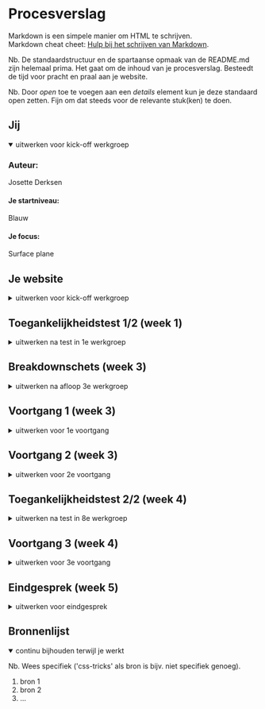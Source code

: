 # Procesverslag
Markdown is een simpele manier om HTML te schrijven.  
Markdown cheat cheet: [Hulp bij het schrijven van Markdown](https://github.com/adam-p/markdown-here/wiki/Markdown-Cheatsheet).

Nb. De standaardstructuur en de spartaanse opmaak van de README.md zijn helemaal prima. Het gaat om de inhoud van je procesverslag. Besteedt de tijd voor pracht en praal aan je website.

Nb. Door *open* toe te voegen aan een *details* element kun je deze standaard open zetten. Fijn om dat steeds voor de relevante stuk(ken) te doen.





## Jij

<details open>
  <summary>uitwerken voor kick-off werkgroep</summary>

  ### Auteur:
  Josette Derksen 

  #### Je startniveau:
  Blauw

  #### Je focus:
  Surface plane
 
</details>





## Je website

<details>
  <summary>uitwerken voor kick-off werkgroep</summary>

  ### Je opdracht:
  https://www.apple.com/nl/

  #### Screenshot(s) van de eerste pagina (small screen): 
  Homepagina 
  ![Group 1](https://user-images.githubusercontent.com/70659177/205017983-679998bd-34c5-4c7f-a5b2-b67cf2536241.png)


  #### Screenshot(s) van de tweede pagina (small screen):
  Accessories  
  ![FireShot Capture 009 - Apple accessoires voor Apple Watch, iPhone, iPad, iPod en Mac - Apple_ - www apple com](https://user-images.githubusercontent.com/70659177/205018516-2f99c115-634c-4d1a-85b4-e1e99c8499b9.png)

</details>



## Toegankelijkheidstest 1/2 (week 1)

<details>
  <summary>uitwerken na test in 1e werkgroep</summary>

  ### Bevindingen
  Lijst met je bevindingen die in de test naar voren kwamen:

  #### Screenreader
  - Je moet al heel veel shortcuts weten voordat je er handig gebruik van kan maken.
  - Spreekt Engelse woorden heel Nederlands uit waardoor het niet altijd duidelijk is.
  - Zegt heel vaak 'koppeling'.
  - Kan niet typen als de verteller aanstaat.
  - Er wordt gebruikt gemaakt van heel veel divjes. 
  - Weinig onderbouwende tekst in de code zelf zoals een alt-tekst.  
  - Er wordt wel gebruikt gemaakt van kopjes en linkjes. 

    Sommige punten zitten meer op Windows niveau dan op Apple niveau, zoals de shortcuts, het niet kunnen typen en dat Engelse woorden op een Nederlandse manier worden uitsproken. Op andere punten kan ik wel wat veranderen zoals dat er veel gebruikt wordt gemaakt van divjes inplaats van de juiste elementen en onderbouwende teksten toevoegen die screenreader kunnen voorlezen zodat een blind iemand weet wat er op een afbeelding staat. 

  #### Muis en Toetsenbord 
  - Veel shortcuts maar opzich makkelijk te vinden. 
  - Hover over links werkt. Komt een blauwe streep onder te staan. 
  - Muis veranderd in een handje op de klikbare plekken. 
  - Kan door de carousel scrollen met m'n pijltjes toetsen. 

  #### Motoriek (shocks, elastiekjes)
  - Met het trilding om parkinson na te bootsen was het vreselijk moeilijk om te typen. Typt snel dubbele letters. 
  
  Ik kan dit oplossen door het toetsenbord minder gevoelig te maken? 

  #### Visueel (brillen, contrast, kleurenblind, dark/light). 
  - Hover over navigatie zie je een klein beetje kleur verandering (van grijs naar wit) maar niet genoeg voor als je iets slechter kan zien.
  - Navigatie is heel erg klein vergeleken met de rest van de website. 
  ![image](https://user-images.githubusercontent.com/70659177/205011242-6a0a51e5-8485-41f9-8622-efea607a96d9.png)
  ![image](https://user-images.githubusercontent.com/70659177/205011278-d259293e-c710-4a4a-94b4-35e239a16a55.png)
  - Contrast op de rest van de website best goed. Veel gebruik gemaakt van zwart-wit. 

  Ik kan de navigatie groter maken met een betere hover kleur. 

</details>



## Breakdownschets (week 3)

<details>
  <summary>uitwerken na afloop 3e werkgroep</summary>

  ### de hele pagina: 
  Homepagina
  ![Homepagina](https://user-images.githubusercontent.com/70659177/205083254-1c643d2b-e494-4833-bc9c-76afa156828e.png)


  
  Accessoires pagina
  ![Accessoires](https://user-images.githubusercontent.com/70659177/205083282-2471185c-f472-40d5-a97a-b8e9a093182b.png)



</details>





## Voortgang 1 (week 3)

<details>
  <summary>uitwerken voor 1e voortgang</summary>

  ### Stand van zaken
  Hoewel ik de meeste code alweer was vergeten, helpen de oefeningen erg om het weer een beetje in de vingers te krijgen. Ik heb moeite om elementen zoals grid of flexbox te blijven snappen en de titels/namen (hoe noem je dat?) te onthouden. Bij de breakdownschetsen weet ik niet zeker of ik de juiste elementen op de goede plek heb gezet en in elkaar heb geimplementeerd. 
  Ik ben nog niet begonnen met het coderen van mijn eigen website naarmate we 2 dagen terug pas zijn begonnen met de breakdownschetsen. 
  


  ### Agenda voor meeting
  samen met je groepje opstellen

  | Arsen          | Randy              | Tim          | Josette          |
  | Semantiek → klopt het dat bepaalde elementen onder secties vallen → zie schetsen.       | ---                | ---          | Kloppen mij breakdownschetsen?              |
  | In welke mate en op watvoor manier is het van belang dat wij rekening houden met toegankelijkheid voor gebruikers?  | en dit             | en ik dit    | De website veranderd af en toe, welke versie moet ik dan namaken?   |
  | en dat ook nog | dit als er tijd is | nog een punt | dit wil ik zeker |
  | ...            | ...                | ...          | ...              |


  ### Verslag van meeting
  hier na afloop snel de uitkomsten van de meeting vastleggen

  - punt 1
  - punt 2
  - nog een punt
  - ...

</details>





## Voortgang 2 (week 3)

<details>
  <summary>uitwerken voor 2e voortgang</summary>

  ### Stand van zaken
  hier dit ging goed & dit was lastig (neem ook screenshots op van delen van je website en code)


  ### Agenda voor meeting
  samen met je groepje opstellen

  | student 1      | student 2          | student 3    | student 4        |
  | ---            | ---                | ---          | ---              |
  | dit bespreken  | en dit             | en ik dit    | en dan ik dat    |
  | en dat ook nog | dit als er tijd is | nog een punt | dit wil ik zeker |
  | ...            | ...                | ...          | ...              |


  ### Verslag van meeting
  hier na afloop snel de uitkomsten van de meeting vastleggen

  - punt 1
  - punt 2
  - nog een punt
- ...

</details>





## Toegankelijkheidstest 2/2 (week 4)

<details>
  <summary>uitwerken na test in 8e werkgroep</summary>

  ### Bevindingen
  Lijst met je bevindingen die in de test naar voren kwamen (geef ook aan wat er verbeterd is):

  #### Screenreader
  Hier korte omschrijving (met indien nodig afbeeldingen)

  Hier een omschrijving van hoe het opgelost kan worden (met indien nodig afbeeldingen)


  #### Muis en Toetsenbord 
  Hier korte omschrijving (met indien nodig afbeeldingen)

  Hier een omschrijving van hoe het opgelost kan worden (met indien nodig afbeeldingen)


  #### Motoriek (shocks, elastiekjes)
  Hier korte omschrijving (met indien nodig afbeeldingen)

  Hier een omschrijving van hoe het opgelost kan worden (met indien nodig afbeeldingen)


  #### Visueel (brillen, contrast, kleurenblind, dark/light). 
  Hier korte omschrijving (met indien nodig afbeeldingen)

  Hier een omschrijving van hoe het opgelost kan worden (met indien nodig afbeeldingen)

</details>





## Voortgang 3 (week 4)

<details>
  <summary>uitwerken voor 3e voortgang</summary>

  ### Stand van zaken
  hier dit ging goed & dit was lastig (neem ook screenshots op van delen van je website en code)


  ### Agenda voor meeting
  samen met je groepje opstellen

  | student 1      | student 2          | student 3    | student 4        |
  | ---            | ---                | ---          | ---              |
  | dit bespreken  | en dit             | en ik dit    | en dan ik dat    |
  | en dat ook nog | dit als er tijd is | nog een punt | dit wil ik zeker |
  | ...            | ...                | ...          | ...              |


  ### Verslag van meeting
  hier na afloop snel de uitkomsten van de meeting vastleggen

  - punt 1
  - punt 2
  - nog een punt
  - ...

</details>





## Eindgesprek (week 5)

<details>
  <summary>uitwerken voor eindgesprek</summary>

  ### Je uitkomst - karakteristiek screenshots:
  <img src="readme-images/dummy-plaatje.jpg" width="375px" alt="uitomst opdracht 1">


  ### Dit ging goed/Heb ik geleerd: 
  Korte omschrijving met plaatjes

  <img src="readme-images/dummy-plaatje.jpg" width="375px" alt="top">


  ### Dit was lastig/Is niet gelukt:
  Korte omschrijving met plaatjes

  <img src="readme-images/dummy-plaatje.jpg" width="375px" alt="bummer">
</details>





## Bronnenlijst

<details open>
  <summary>continu bijhouden terwijl je werkt</summary>

  Nb. Wees specifiek ('css-tricks' als bron is bijv. niet specifiek genoeg).

  1. bron 1
  2. bron 2
  3. ...

</details>
